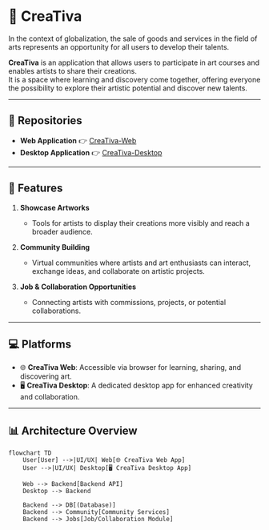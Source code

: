 # 🎨 CreaTiva  

In the context of globalization, the sale of goods and services in the field of arts represents an opportunity for all users to develop their talents.  

**CreaTiva** is an application that allows users to participate in art courses and enables artists to share their creations.  
It is a space where learning and discovery come together, offering everyone the possibility to explore their artistic potential and discover new talents.  

---

## 📂 Repositories  

- **Web Application** 👉 [CreaTiva-Web](https://github.com/AyoubRebhi/Creativa_WEB)  
- **Desktop Application** 👉 [CreaTiva-Desktop](https://github.com/AyoubRebhi/Creativa)  

---

## 🚀 Features  

1. **Showcase Artworks**  
   - Tools for artists to display their creations more visibly and reach a broader audience.  

2. **Community Building**  
   - Virtual communities where artists and art enthusiasts can interact, exchange ideas, and collaborate on artistic projects.  

3. **Job & Collaboration Opportunities**  
   - Connecting artists with commissions, projects, or potential collaborations.  

---

## 💻 Platforms  

- 🌐 **CreaTiva Web**: Accessible via browser for learning, sharing, and discovering art.  
- 🖥️ **CreaTiva Desktop**: A dedicated desktop app for enhanced creativity and collaboration.  

---

## 📊 Architecture Overview  

```mermaid
flowchart TD
    User[User] -->|UI/UX| Web[🌐 CreaTiva Web App]
    User -->|UI/UX| Desktop[🖥️ CreaTiva Desktop App]

    Web --> Backend[Backend API]
    Desktop --> Backend

    Backend --> DB[(Database)]
    Backend --> Community[Community Services]
    Backend --> Jobs[Job/Collaboration Module]
